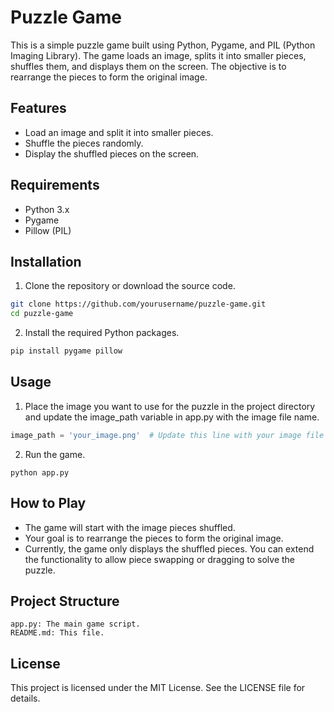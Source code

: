 # Puzzle Game

This is a simple puzzle game built using Python, Pygame, and PIL (Python Imaging Library). The game loads an image, splits it into smaller pieces, shuffles them, and displays them on the screen. The objective is to rearrange the pieces to form the original image.

## Features

- Load an image and split it into smaller pieces.
- Shuffle the pieces randomly.
- Display the shuffled pieces on the screen.

## Requirements

- Python 3.x
- Pygame
- Pillow (PIL)

## Installation

1. Clone the repository or download the source code.

```sh
git clone https://github.com/yourusername/puzzle-game.git
cd puzzle-game
```

2. Install the required Python packages.

```sh
pip install pygame pillow
```

## Usage

1. Place the image you want to use for the puzzle in the project directory and update the image_path variable in app.py with the image file name.

```python
image_path = 'your_image.png'  # Update this line with your image file name
```

2. Run the game.

```
python app.py
```

## How to Play

- The game will start with the image pieces shuffled.
- Your goal is to rearrange the pieces to form the original image.
- Currently, the game only displays the shuffled pieces. You can extend the functionality to allow piece swapping or dragging to solve the puzzle.

## Project Structure

```
app.py: The main game script.
README.md: This file.
```

## License

This project is licensed under the MIT License. See the LICENSE file for details.

